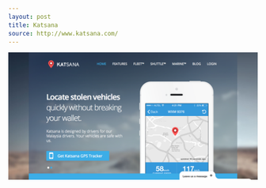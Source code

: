 ```yaml
---
layout: post
title: Katsana
source: http://www.katsana.com/
---
```


<img src="/img/statap_img/katsana.png">
